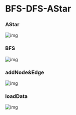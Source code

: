 # BFS-DFS-AStar
### AStar
![img](https://github.com/suyingtao/BFS-DFS-A-/blob/master/aStar.gif)
### BFS
![img](https://github.com/suyingtao/BFS-DFS-A-/blob/master/bfs.gif)
### addNode&Edge
![img](https://github.com/suyingtao/BFS-DFS-A-/blob/master/addNode%26Edge.gif)
### loadData
![img](https://github.com/suyingtao/BFS-DFS-A-/blob/master/loadData.gif)